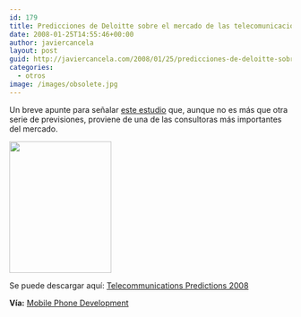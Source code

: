 ```yaml
---
id: 179
title: Predicciones de Deloitte sobre el mercado de las telecomunicaciones en el 2008
date: 2008-01-25T14:55:46+00:00
author: javiercancela
layout: post
guid: http://javiercancela.com/2008/01/25/predicciones-de-deloitte-sobre-el-mercado-de-las-telecomunicaciones-en-el-2008/
categories:
  - otros
image: /images/obsolete.jpg
---
```

Un breve apunte para señalar [este estudio](http://www.deloitte.com/dtt/article/0%2C1002%2Ccid%25253D187259%2C00.html "Telecommunications Predictions 2008") que, aunque no es más que otra serie de previsiones, proviene de una de las consultoras más importantes del mercado.

<img src="http://farm3.static.flickr.com/2084/2218062681_3d3da3095f_o.jpg" height="235" width="182" />

Se puede descargar aquí: [Telecommunications Predictions 2008](http://www.deloitte.com/dtt/cda/doc/content/dtt_tmt_telecommunicationspredictions2008.pdf "Telecommunications Predictions 2008")

**Vía:** [Mobile Phone Development](http://mobilephonedevelopment.com/archives/534 "Telecommunications Predictions")